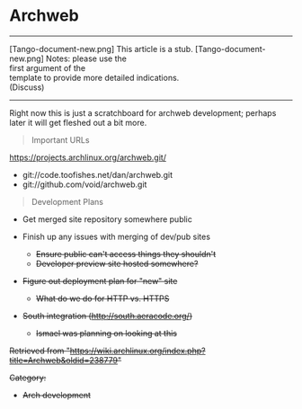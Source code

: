 Archweb
=======

  ------------------------ ------------------------ ------------------------
  [Tango-document-new.png] This article is a stub.  [Tango-document-new.png]
                           Notes: please use the    
                           first argument of the    
                           template to provide more 
                           detailed indications.    
                           (Discuss)                
  ------------------------ ------------------------ ------------------------

Right now this is just a scratchboard for archweb development; perhaps
later it will get fleshed out a bit more.

> Important URLs

https://projects.archlinux.org/archweb.git/

-   git://code.toofishes.net/dan/archweb.git
-   git://github.com/void/archweb.git

> Development Plans

-   Get merged site repository somewhere public
-   Finish up any issues with merging of dev/pub sites
    -   <s>Ensure public can't access things they shouldn't
    -   Developer preview site hosted somewhere?

-   Figure out deployment plan for "new" site
    -   What do we do for HTTP vs. HTTPS

-   South integration (http://south.aeracode.org/)
    -   Ismael was planning on looking at this

Retrieved from
"https://wiki.archlinux.org/index.php?title=Archweb&oldid=238779"

Category:

-   Arch development
